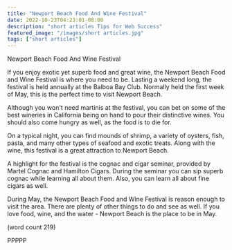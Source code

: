 ```yaml
---
title: "Newport Beach Food And Wine Festival"
date: 2022-10-23T04:23:01-08:00
description: "short articles Tips for Web Success"
featured_image: "/images/short articles.jpg"
tags: ["short articles"]
---
```


Newport Beach Food And Wine Festival

If you enjoy exotic yet superb food and great wine,
the Newport Beach Food and Wine Festival is where
you need to be.  Lasting a weekend long, the festival
is held annually at the Balboa Bay Club.  Normally
held the first week of May, this is the perfect time
to visit Newport Beach.

Although you won't need martinis at the festival, you
can bet on some of the best wineries in California
being on hand to pour their distinctive wines.  You
should also come hungry as well, as the food is to 
die for.

On a typical night, you can find mounds of shrimp, a 
variety of oysters, fish, pasta, and many other types
of seafood and exotic treats.  Along with the wine, 
this festival is a great attraction to Newport Beach.

A highlight for the festival is the cognac and cigar
seminar, provided by Martel Cognac and Hamilton Cigars.
During the seminar you can sip superb cognac while 
learning all about them.  Also, you can learn all 
about fine cigars as well.

During May, the Newport Beach Food and Wine Festival
is reason enough to visit the area.  There are plenty 
of other things to do and see as well.  If you love
food, wine, and the water - Newport Beach is the place
to be in May.

(word count 219)

PPPPP

